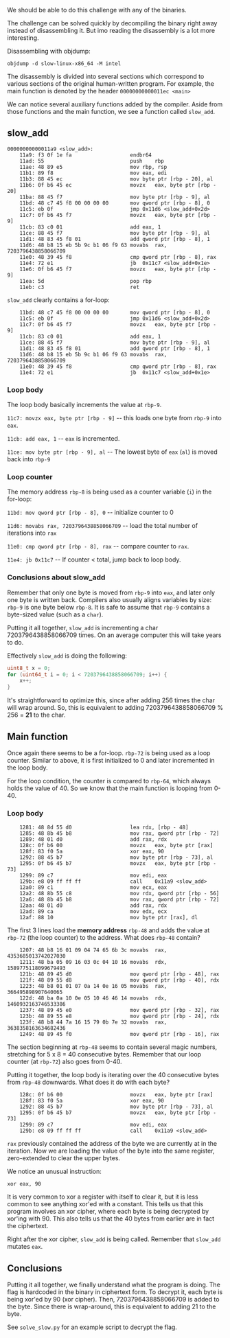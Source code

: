 We should be able to do this challenge with any of the binaries.

The challenge can be solved quickly by decompiling the binary right away instead of disassembling it. But imo reading the disassembly is a lot more interesting.

Disassembling with objdump: 

```
objdump -d slow-linux-x86_64 -M intel
```

The disassembly is divided into several sections which correspond to various sections of the original human-written program. For example, the main function is denoted by the header `00000000000011ec <main>`

We can notice several auxiliary functions added by the compiler. Aside from those functions and the main function, we see a function called `slow_add`.

## slow_add

```
00000000000011a9 <slow_add>:
    11a9: f3 0f 1e fa                  	endbr64
    11ad: 55                           	push	rbp
    11ae: 48 89 e5                     	mov	rbp, rsp
    11b1: 89 f8                        	mov	eax, edi
    11b3: 88 45 ec                     	mov	byte ptr [rbp - 20], al
    11b6: 0f b6 45 ec                  	movzx	eax, byte ptr [rbp - 20]
    11ba: 88 45 f7                     	mov	byte ptr [rbp - 9], al
    11bd: 48 c7 45 f8 00 00 00 00      	mov	qword ptr [rbp - 8], 0
    11c5: eb 0f                        	jmp	0x11d6 <slow_add+0x2d>
    11c7: 0f b6 45 f7                  	movzx	eax, byte ptr [rbp - 9]
    11cb: 83 c0 01                     	add	eax, 1
    11ce: 88 45 f7                     	mov	byte ptr [rbp - 9], al
    11d1: 48 83 45 f8 01               	add	qword ptr [rbp - 8], 1
    11d6: 48 b8 15 eb 5b 9c b1 06 f9 63	movabs	rax, 7203796438858066709
    11e0: 48 39 45 f8                  	cmp	qword ptr [rbp - 8], rax
    11e4: 72 e1                        	jb	0x11c7 <slow_add+0x1e>
    11e6: 0f b6 45 f7                  	movzx	eax, byte ptr [rbp - 9]
    11ea: 5d                           	pop	rbp
    11eb: c3                           	ret
```

`slow_add` clearly contains a for-loop:

```
    11bd: 48 c7 45 f8 00 00 00 00      	mov	qword ptr [rbp - 8], 0
    11c5: eb 0f                        	jmp	0x11d6 <slow_add+0x2d>
    11c7: 0f b6 45 f7                  	movzx	eax, byte ptr [rbp - 9]
    11cb: 83 c0 01                     	add	eax, 1
    11ce: 88 45 f7                     	mov	byte ptr [rbp - 9], al
    11d1: 48 83 45 f8 01               	add	qword ptr [rbp - 8], 1
    11d6: 48 b8 15 eb 5b 9c b1 06 f9 63	movabs	rax, 7203796438858066709
    11e0: 48 39 45 f8                  	cmp	qword ptr [rbp - 8], rax
    11e4: 72 e1                        	jb	0x11c7 <slow_add+0x1e>
```

### Loop body

The loop body basically increments the value at `rbp-9`.

`11c7: movzx eax, byte ptr [rbp - 9]` -- this loads one byte from `rbp-9` into `eax`.

`11cb: add eax, 1` -- `eax` is incremented.

`11ce: mov byte ptr [rbp - 9], al` -- The lowest byte of `eax` (`al`) is moved back into `rbp-9`

### Loop counter

The memory address `rbp-8` is being used as a counter variable (`i`) in the for-loop:  

`11bd: mov qword ptr [rbp - 8], 0` -- initialize counter to 0

`11d6: movabs rax, 7203796438858066709` -- load the total number of iterations into `rax`

`11e0: cmp qword ptr [rbp - 8], rax` -- compare counter to `rax`.

`11e4: jb 0x11c7` -- If counter < total, jump back to loop body.

### Conclusions about slow_add

Remember that only one byte is moved from `rbp-9` into `eax`, and later only one byte is written back. Compilers also usually aligns variables by size: `rbp-9` is one byte below `rbp-8`. It is safe to assume that `rbp-9` contains a byte-sized value (such as a `char`).

Putting it all together, `slow_add` is incrementing a char 7203796438858066709 times. On an average computer this will take years to do.

Effectively `slow_add` is doing the following:

```c
uint8_t x = 0;
for (uint64_t i = 0; i < 7203796438858066709; i++) {
    x++;
}
```

It's straightforward to optimize this, since after adding 256 times the char will wrap around. So, this is equivalent to adding 7203796438858066709 % 256 = **21** to the char.

## Main function

Once again there seems to be a for-loop. `rbp-72` is being used as a loop counter. Similar to above, it is first initialized to 0 and later incremented in the loop body.

For the loop condition, the counter is compared to `rbp-64`, which always holds the value of 40. So we know that the main function is looping from 0-40.

### Loop body

```
    1281: 48 8d 55 d0                  	lea	rdx, [rbp - 48]
    1285: 48 8b 45 b8                  	mov	rax, qword ptr [rbp - 72]
    1289: 48 01 d0                     	add	rax, rdx
    128c: 0f b6 00                     	movzx	eax, byte ptr [rax]
    128f: 83 f0 5a                     	xor	eax, 90
    1292: 88 45 b7                     	mov	byte ptr [rbp - 73], al
    1295: 0f b6 45 b7                  	movzx	eax, byte ptr [rbp - 73]
    1299: 89 c7                        	mov	edi, eax
    129b: e8 09 ff ff ff               	call	0x11a9 <slow_add>
    12a0: 89 c1                        	mov	ecx, eax
    12a2: 48 8b 55 c8                  	mov	rdx, qword ptr [rbp - 56]
    12a6: 48 8b 45 b8                  	mov	rax, qword ptr [rbp - 72]
    12aa: 48 01 d0                     	add	rax, rdx
    12ad: 89 ca                        	mov	edx, ecx
    12af: 88 10                        	mov	byte ptr [rax], dl
```

The first 3 lines load the **memory address** `rbp-48` and adds the value at `rbp-72` (the loop counter) to the address. What does `rbp-48` contain?

```
    1207: 48 b8 16 01 09 04 74 65 6b 3c	movabs	rax, 4353685013742027030
    1211: 48 ba 05 09 16 03 0c 04 10 16	movabs	rdx, 1589775118099679493
    121b: 48 89 45 d0                  	mov	qword ptr [rbp - 48], rax
    121f: 48 89 55 d8                  	mov	qword ptr [rbp - 40], rdx
    1223: 48 b8 01 01 07 0a 14 0e 16 05	movabs	rax, 366495898907640065
    122d: 48 ba 0a 10 0e 05 10 46 46 14	movabs	rdx, 1460932163746533386
    1237: 48 89 45 e0                  	mov	qword ptr [rbp - 32], rax
    123b: 48 89 55 e8                  	mov	qword ptr [rbp - 24], rdx
    123f: 48 b8 44 7a 16 15 79 0b 7e 32	movabs	rax, 3638358163634682436
    1249: 48 89 45 f0                  	mov	qword ptr [rbp - 16], rax
```

The section beginning at `rbp-48` seems to contain several magic numbers, stretching for 5 x 8 = 40 consecutive bytes. Remember that our loop counter (at `rbp-72`) also goes from 0-40.

Putting it together, the loop body is iterating over the 40 consecutive bytes from `rbp-48` downwards. What does it do with each byte?

```
    128c: 0f b6 00                     	movzx	eax, byte ptr [rax]
    128f: 83 f0 5a                     	xor	eax, 90
    1292: 88 45 b7                     	mov	byte ptr [rbp - 73], al
    1295: 0f b6 45 b7                  	movzx	eax, byte ptr [rbp - 73]
    1299: 89 c7                        	mov	edi, eax
    129b: e8 09 ff ff ff               	call	0x11a9 <slow_add>
```

`rax` previously contained the address of the byte we are currently at in the iteration. Now we are loading the value of the byte into the same register, zero-extended to clear the upper bytes. 

We notice an unusual instruction:

```
xor eax, 90
```

It is very common to xor a register with itself to clear it, but it is less common to see anything xor'ed with a constant. This tells us that this program involves an xor cipher, where each byte is being decrypted by xor'ing with 90. This also tells us that the 40 bytes from earlier are in fact the ciphertext.

Right after the xor cipher, `slow_add` is being called. Remember that `slow_add` mutates `eax`.

## Conclusions

Putting it all together, we finally understand what the program is doing. The flag is hardcoded in the binary in ciphertext form. To decrypt it, each byte is being xor'ed by 90 (xor cipher). Then, 7203796438858066709 is added to the byte. Since there is wrap-around, this is equivalent to adding 21 to the byte.

See `solve_slow.py` for an example script to decrypt the flag.
